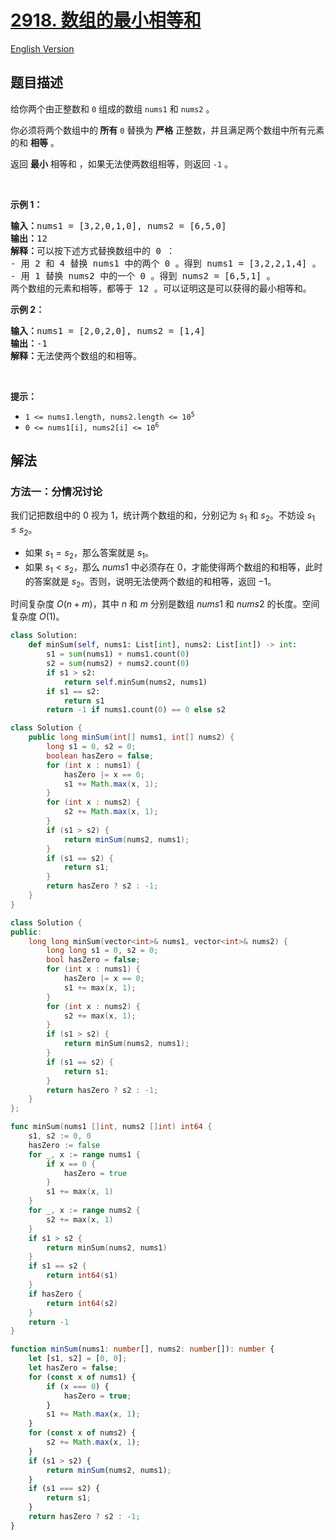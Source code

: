 # [2918. 数组的最小相等和](https://leetcode.cn/problems/minimum-equal-sum-of-two-arrays-after-replacing-zeros)

[English Version](/solution/2900-2999/2918.Minimum%20Equal%20Sum%20of%20Two%20Arrays%20After%20Replacing%20Zeros/README_EN.md)

## 题目描述

<!-- 这里写题目描述 -->

<p>给你两个由正整数和 <code>0</code> 组成的数组 <code>nums1</code> 和 <code>nums2</code> 。</p>

<p>你必须将两个数组中的<strong> 所有</strong> <code>0</code> 替换为 <strong>严格</strong> 正整数，并且满足两个数组中所有元素的和 <strong>相等</strong> 。</p>

<p>返回 <strong>最小</strong> 相等和 ，如果无法使两数组相等，则返回 <code>-1</code><em> </em>。</p>

<p>&nbsp;</p>

<p><strong class="example">示例 1：</strong></p>

<pre>
<strong>输入：</strong>nums1 = [3,2,0,1,0], nums2 = [6,5,0]
<strong>输出：</strong>12
<strong>解释：</strong>可以按下述方式替换数组中的 0 ：
- 用 2 和 4 替换 nums1 中的两个 0 。得到 nums1 = [3,2,2,1,4] 。
- 用 1 替换 nums2 中的一个 0 。得到 nums2 = [6,5,1] 。
两个数组的元素和相等，都等于 12 。可以证明这是可以获得的最小相等和。
</pre>

<p><strong class="example">示例 2：</strong></p>

<pre>
<strong>输入：</strong>nums1 = [2,0,2,0], nums2 = [1,4]
<strong>输出：</strong>-1
<strong>解释：</strong>无法使两个数组的和相等。
</pre>

<p>&nbsp;</p>

<p><strong>提示：</strong></p>

<ul>
	<li><code>1 &lt;= nums1.length, nums2.length &lt;= 10<sup>5</sup></code></li>
	<li><code>0 &lt;= nums1[i], nums2[i] &lt;= 10<sup>6</sup></code></li>
</ul>

## 解法

### 方法一：分情况讨论

我们记把数组中的 $0$ 视为 $1$，统计两个数组的和，分别记为 $s_1$ 和 $s_2$。不妨设 $s_1 \le s_2$。

-   如果 $s_1 = s_2$，那么答案就是 $s_1$。
-   如果 $s_1 \lt s_2$，那么 $nums1$ 中必须存在 $0$，才能使得两个数组的和相等，此时的答案就是 $s_2$。否则，说明无法使两个数组的和相等，返回 $-1$。

时间复杂度 $O(n + m)$，其中 $n$ 和 $m$ 分别是数组 $nums1$ 和 $nums2$ 的长度。空间复杂度 $O(1)$。

<!-- tabs:start -->

```python
class Solution:
    def minSum(self, nums1: List[int], nums2: List[int]) -> int:
        s1 = sum(nums1) + nums1.count(0)
        s2 = sum(nums2) + nums2.count(0)
        if s1 > s2:
            return self.minSum(nums2, nums1)
        if s1 == s2:
            return s1
        return -1 if nums1.count(0) == 0 else s2
```

```java
class Solution {
    public long minSum(int[] nums1, int[] nums2) {
        long s1 = 0, s2 = 0;
        boolean hasZero = false;
        for (int x : nums1) {
            hasZero |= x == 0;
            s1 += Math.max(x, 1);
        }
        for (int x : nums2) {
            s2 += Math.max(x, 1);
        }
        if (s1 > s2) {
            return minSum(nums2, nums1);
        }
        if (s1 == s2) {
            return s1;
        }
        return hasZero ? s2 : -1;
    }
}
```

```cpp
class Solution {
public:
    long long minSum(vector<int>& nums1, vector<int>& nums2) {
        long long s1 = 0, s2 = 0;
        bool hasZero = false;
        for (int x : nums1) {
            hasZero |= x == 0;
            s1 += max(x, 1);
        }
        for (int x : nums2) {
            s2 += max(x, 1);
        }
        if (s1 > s2) {
            return minSum(nums2, nums1);
        }
        if (s1 == s2) {
            return s1;
        }
        return hasZero ? s2 : -1;
    }
};
```

```go
func minSum(nums1 []int, nums2 []int) int64 {
	s1, s2 := 0, 0
	hasZero := false
	for _, x := range nums1 {
		if x == 0 {
			hasZero = true
		}
		s1 += max(x, 1)
	}
	for _, x := range nums2 {
		s2 += max(x, 1)
	}
	if s1 > s2 {
		return minSum(nums2, nums1)
	}
	if s1 == s2 {
		return int64(s1)
	}
	if hasZero {
		return int64(s2)
	}
	return -1
}
```

```ts
function minSum(nums1: number[], nums2: number[]): number {
    let [s1, s2] = [0, 0];
    let hasZero = false;
    for (const x of nums1) {
        if (x === 0) {
            hasZero = true;
        }
        s1 += Math.max(x, 1);
    }
    for (const x of nums2) {
        s2 += Math.max(x, 1);
    }
    if (s1 > s2) {
        return minSum(nums2, nums1);
    }
    if (s1 === s2) {
        return s1;
    }
    return hasZero ? s2 : -1;
}
```

<!-- tabs:end -->

<!-- end -->
